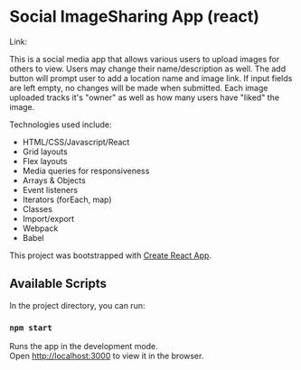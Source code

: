 # Social ImageSharing App (react)

 Link: <!--https://givememyfiletofish.github.io/web_project_4/ -->

This is a social media app that allows various users to upload images for others to view. Users may change their name/description as well. The add button will prompt user to add a location name and image link. If input fields are left empty, no changes will be made when submitted. Each image uploaded tracks it's "owner" as well as how many users have "liked" the image.

Technologies used include:

- HTML/CSS/Javascript/React
- Grid layouts
- Flex layouts
- Media queries for responsiveness
- Arrays & Objects
- Event listeners
- Iterators (forEach, map)
- Classes
- Import/export
- Webpack
- Babel

This project was bootstrapped with [Create React App](https://github.com/facebook/create-react-app).

## Available Scripts

In the project directory, you can run:

### `npm start`

Runs the app in the development mode.<br />
Open [http://localhost:3000](http://localhost:3000) to view it in the browser.
